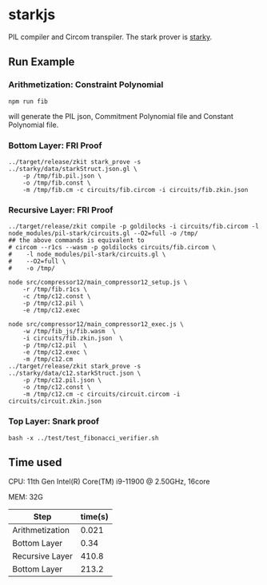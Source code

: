# starkjs

PIL compiler and Circom transpiler. The stark prover is [starky](../starky).

## Run Example
### Arithmetization: Constraint Polynomial

```
npm run fib
```
will generate the PIL json, Commitment Polynomial file and Constant Polynomial file.

### Bottom Layer: FRI Proof

```
../target/release/zkit stark_prove -s ../starky/data/starkStruct.json.gl \
    -p /tmp/fib.pil.json \
    -o /tmp/fib.const \
    -m /tmp/fib.cm -c circuits/fib.circom -i circuits/fib.zkin.json
```

### Recursive Layer: FRI Proof

```
../target/release/zkit compile -p goldilocks -i circuits/fib.circom -l node_modules/pil-stark/circuits.gl --O2=full -o /tmp/
## the above commands is equivalent to
# circom --r1cs --wasm -p goldilocks circuits/fib.circom \
#    -l node_modules/pil-stark/circuits.gl \
#    --O2=full \
#    -o /tmp/

node src/compressor12/main_compressor12_setup.js \
    -r /tmp/fib.r1cs \
    -c /tmp/c12.const \
    -p /tmp/c12.pil \
    -e /tmp/c12.exec

node src/compressor12/main_compressor12_exec.js \
    -w /tmp/fib_js/fib.wasm  \
    -i circuits/fib.zkin.json  \
    -p /tmp/c12.pil  \
    -e /tmp/c12.exec \
    -m /tmp/c12.cm
../target/release/zkit stark_prove -s ../starky/data/c12.starkStruct.json \
    -p /tmp/c12.pil.json \
    -o /tmp/c12.const \
    -m /tmp/c12.cm -c circuits/circuit.circom -i circuits/circuit.zkin.json
```

### Top Layer: Snark proof
```
bash -x ../test/test_fibonacci_verifier.sh
```

## Time used

CPU: 11th Gen Intel(R) Core(TM) i9-11900 @ 2.50GHz, 16core

MEM: 32G

| Step            | time(s) |
| ---             | ---     |
| Arithmetization | 0.021   |
| Bottom Layer    | 0.34    |
| Recursive Layer | 410.8   |
| Bottom Layer    | 213.2   |
